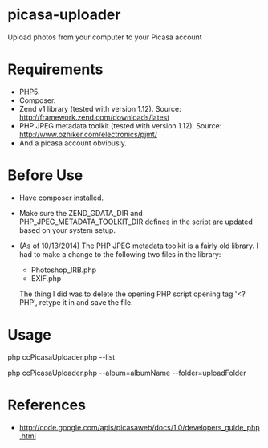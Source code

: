 picasa-uploader
===============
Upload photos from your computer to your Picasa account


Requirements
===============
* PHP5.
* Composer.
* Zend v1 library (tested with version 1.12).
  Source: http://framework.zend.com/downloads/latest
* PHP JPEG metadata toolkit (tested with version 1.12).
  Source: http://www.ozhiker.com/electronics/pjmt/
* And a picasa account obviously.


Before Use
===============
* Have composer installed.
* Make sure the ZEND_GDATA_DIR and PHP_JPEG_METADATA_TOOLKIT_DIR defines
  in the script are updated based on your system setup.
* (As of 10/13/2014) The PHP JPEG metadata toolkit is a fairly old library.
  I had to make a change to the following two files in the library:
  - Photoshop_IRB.php
  - EXIF.php

  The thing I did was to delete the opening PHP script opening tag '<?PHP',
  retype it in and save the file.


Usage
===============
php ccPicasaUploader.php --list

php ccPicasaUploader.php
	--album=albumName
	--folder=uploadFolder

References
===============
* http://code.google.com/apis/picasaweb/docs/1.0/developers_guide_php.html